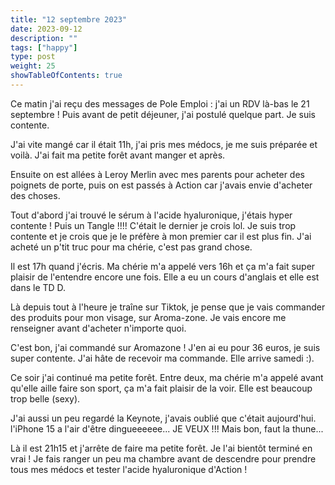 ```yaml
---
title: "12 septembre 2023"
date: 2023-09-12
description: ""
tags: ["happy"]
type: post
weight: 25
showTableOfContents: true
---
```


Ce matin j'ai reçu des messages de Pole Emploi : j'ai un RDV là-bas le 21 septembre ! Puis avant de petit déjeuner, j'ai postulé quelque part. Je suis contente.

J'ai vite mangé car il était 11h, j'ai pris mes médocs, je me suis préparée et voilà. J'ai fait ma petite forêt avant manger et après.

Ensuite on est allées à Leroy Merlin avec mes parents pour acheter des poignets de porte, puis on est passés à Action car j'avais envie d'acheter des choses.

Tout d'abord j'ai trouvé le sérum à l'acide hyaluronique, j'étais hyper contente ! Puis un Tangle !!!! C'était le dernier je crois lol. Je suis trop contente et je crois que je le préfère à mon premier car il est plus fin. J'ai acheté un p'tit truc pour ma chérie, c'est pas grand chose.

Il est 17h quand j'écris. Ma chérie m'a appelé vers 16h et ça m'a fait super plaisir de l'entendre encore une fois. Elle a eu un cours d'anglais et elle est dans le TD D.

Là depuis tout à l'heure je traîne sur Tiktok, je pense que je vais commander des produits pour mon visage, sur Aroma-zone. Je vais encore me renseigner avant d'acheter n'importe quoi.

C'est bon, j'ai commandé sur Aromazone ! J'en ai eu pour 36 euros, je suis super contente. J'ai hâte de recevoir ma commande. Elle arrive samedi :).

Ce soir j'ai continué ma petite forêt. Entre deux, ma chérie m'a appelé avant qu'elle aille faire son sport, ça m'a fait plaisir de la voir. Elle est beaucoup trop belle (sexy).

J'ai aussi un peu regardé la Keynote, j'avais oublié que c'était aujourd'hui. l'iPhone 15 a l'air d'être dingueeeeee... JE VEUX !!! Mais bon, faut la thune...

Là il est 21h15 et j'arrête de faire ma petite forêt. Je l'ai bientôt terminé en vrai ! Je fais ranger un peu ma chambre avant de descendre pour prendre tous mes médocs et tester l'acide hyaluronique d'Action !
